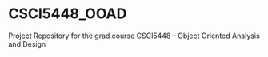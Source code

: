 # CSCI5448_OOAD
Project Repository for the grad course CSCI5448 - Object Oriented Analysis and Design
